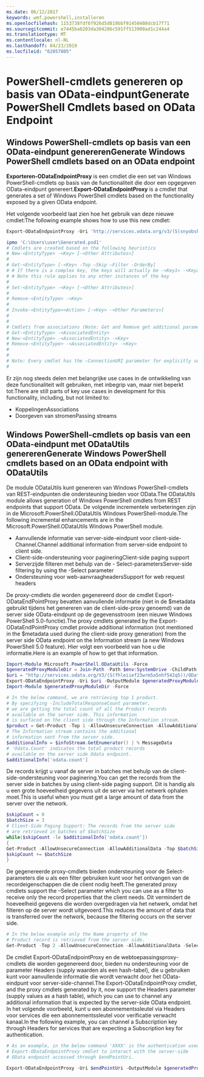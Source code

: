 ```yaml
---
ms.date: 06/12/2017
keywords: wmf,powershell,installeren
ms.openlocfilehash: 1153738fdf6f926d5d819bbf91450408dcb17f71
ms.sourcegitcommit: e7445ba8203da304286c591ff513900ad1c244a4
ms.translationtype: MT
ms.contentlocale: nl-NL
ms.lasthandoff: 04/23/2019
ms.locfileid: "62057805"
---
```

# <a name="generate-powershell-cmdlets-based-on-odata-endpoint"></a><span data-ttu-id="6081f-102">PowerShell-cmdlets genereren op basis van OData-eindpunt</span><span class="sxs-lookup"><span data-stu-id="6081f-102">Generate PowerShell Cmdlets based on OData Endpoint</span></span>

## <a name="generate-windows-powershell-cmdlets-based-on-an-odata-endpoint"></a><span data-ttu-id="6081f-103">Windows PowerShell-cmdlets op basis van een OData-eindpunt genereren</span><span class="sxs-lookup"><span data-stu-id="6081f-103">Generate Windows PowerShell cmdlets based on an OData endpoint</span></span>

<span data-ttu-id="6081f-104">**Exporteren-ODataEndpointProxy** is een cmdlet die een set van Windows PowerShell-cmdlets op basis van de functionaliteit die door een opgegeven OData-eindpunt genereert.</span><span class="sxs-lookup"><span data-stu-id="6081f-104">**Export-ODataEndpointProxy** is a cmdlet that generates a set of Windows PowerShell cmdlets based on the functionality exposed by a given OData endpoint.</span></span>

<span data-ttu-id="6081f-105">Het volgende voorbeeld laat zien hoe het gebruik van deze nieuwe cmdlet:</span><span class="sxs-lookup"><span data-stu-id="6081f-105">The following example shows how to use this new cmdlet:</span></span>

```powershell
Export-ODataEndpointProxy -Uri 'http://services.odata.org/v3/(S(snyobsk1hhutkb2yulwldgf1))/odata/odata.svc' -OutputModule C:\Users\user\Generated.psd1

ipmo 'C:\Users\user\Generated.psd1'
# Cmdlets are created based on the following heuristics
# New-<EntityType> -<Key> [-<Other Attributes>]
#
# Get-<EntityType> [-<Key> -Top –Skip –Filter -OrderBy]
# # If there is a complex key, the keys will actually be -<Key1> -<Key2>…
# # Note this rule applies to any other instances of the key
#
# Set-<EntityType> -<Key> [-<Other Attributes>]
#
# Remove-<EntityType> -<Key>
#
# Invoke-<EntityType><Action> [-<Key> -<Other Parameters>]
#
#
# Cmdlets from associations (Note: Get and Remove get additional parameter sets)
# Get-<EntityType> -<AssociatedEntity>
# New-<EntityType> -<AssociatedEntity> -<Key>
# Remove-<EntityType> -<AssociatedEntity> -<Key>
#
#
# Note: Every cmdlet has the –ConnectionURI parameter for explicitly setting the URI of the endpoint. This normally uses the same address that you gave the Export-ODataEndpointProxy cmdlet, but can be overridden in this fashion for the sake of similar endpoints.
#
```

<span data-ttu-id="6081f-106">Er zijn nog steeds delen met belangrijke use cases in de ontwikkeling van deze functionaliteit wilt gebruiken, met inbegrip van, maar niet beperkt tot:</span><span class="sxs-lookup"><span data-stu-id="6081f-106">There are still parts of key use cases in development for this functionality, including, but not limited to:</span></span>
-   <span data-ttu-id="6081f-107">Koppelingen</span><span class="sxs-lookup"><span data-stu-id="6081f-107">Associations</span></span>
-   <span data-ttu-id="6081f-108">Doorgeven van stromen</span><span class="sxs-lookup"><span data-stu-id="6081f-108">Passing streams</span></span>

## <a name="generate-windows-powershell-cmdlets-based-on-an-odata-endpoint-with-odatautils"></a><span data-ttu-id="6081f-109">Windows PowerShell-cmdlets op basis van een OData-eindpunt met ODataUtils genereren</span><span class="sxs-lookup"><span data-stu-id="6081f-109">Generate Windows PowerShell cmdlets based on an OData endpoint with ODataUtils</span></span>

<span data-ttu-id="6081f-110">De module ODataUtils kunt genereren van Windows PowerShell-cmdlets van REST-eindpunten die ondersteuning bieden voor OData.</span><span class="sxs-lookup"><span data-stu-id="6081f-110">The ODataUtils module allows generation of Windows PowerShell cmdlets from REST endpoints that support OData.</span></span> <span data-ttu-id="6081f-111">De volgende incrementele verbeteringen zijn in de Microsoft.PowerShell.ODataUtils Windows PowerShell-module.</span><span class="sxs-lookup"><span data-stu-id="6081f-111">The following incremental enhancements are in the Microsoft.PowerShell.ODataUtils Windows PowerShell module.</span></span>
-   <span data-ttu-id="6081f-112">Aanvullende informatie van server-side-eindpunt voor client-side-Channel.</span><span class="sxs-lookup"><span data-stu-id="6081f-112">Channel additional information from server-side endpoint to client side.</span></span>
-   <span data-ttu-id="6081f-113">Client-side-ondersteuning voor paginering</span><span class="sxs-lookup"><span data-stu-id="6081f-113">Client-side paging support</span></span>
-   <span data-ttu-id="6081f-114">Serverzijde filteren met behulp van de - Select-parameters</span><span class="sxs-lookup"><span data-stu-id="6081f-114">Server-side filtering by using the -Select parameter</span></span>
-   <span data-ttu-id="6081f-115">Ondersteuning voor web-aanvraagheaders</span><span class="sxs-lookup"><span data-stu-id="6081f-115">Support for web request headers</span></span>

<span data-ttu-id="6081f-116">De proxy-cmdlets die worden gegenereerd door de cmdlet Export-ODataEndPointProxy bevatten aanvullende informatie (niet in de $metadata gebruikt tijdens het genereren van de client-side-proxy genoemd) van de server side OData-eindpunt op de gegevensstroom (een nieuwe Windows PowerShell 5.0-functie).</span><span class="sxs-lookup"><span data-stu-id="6081f-116">The proxy cmdlets generated by the Export-ODataEndPointProxy cmdlet provide additional information (not mentioned in the $metadata used during the client-side proxy generation) from the server side OData endpoint on the Information stream (a new Windows PowerShell 5.0 feature).</span></span> <span data-ttu-id="6081f-117">Hier volgt een voorbeeld van hoe u die informatie.</span><span class="sxs-lookup"><span data-stu-id="6081f-117">Here is an example of how to get that information.</span></span>

```powershell
Import-Module Microsoft.PowerShell.ODataUtils -Force
$generatedProxyModuleDir = Join-Path -Path $env:SystemDrive -ChildPath 'ODataDemoProxy'
$uri = "http://services.odata.org/V3/(S(fhleiief23wrm5a5nhf542q5))/OData/OData.svc/"
Export-ODataEndpointProxy -Uri $uri -OutputModule $generatedProxyModuleDir -Force -AllowUnSecureConnection -Verbose -AllowClobber
Import-Module $generatedProxyModuleDir -Force

# In the below command, we are retrieving top 1 product.
# By specifying -IncludeTotalResponseCount parameter,
# we are getting the total count of all the Product records
# available on the server side. This information
# is surfaced on the client side through the Information stream.
$product = Get-Product -Top 1 -AllowUnsecureConnection -AllowAdditionalData -IncludeTotalResponseCount -InformationVariable infoStream
# The Information stream contains the additional
# information sent from the server side.
$additionalInfo = $infoStream.GetEnumerator() | % MessageData
# 'Odata.Count' indicates the total product records
# available on the server side Odata endpoint.
$additionalInfo['odata.count']
```

<span data-ttu-id="6081f-118">De records krijgt u vanaf de server in batches met behulp van de client-side-ondersteuning voor paginering.</span><span class="sxs-lookup"><span data-stu-id="6081f-118">You can get the records from the server side in batches by using client-side paging support.</span></span> <span data-ttu-id="6081f-119">Dit is handig als u een grote hoeveelheid gegevens uit de server via het netwerk ophalen moet.</span><span class="sxs-lookup"><span data-stu-id="6081f-119">This is useful when you must get a large amount of data from the server over the network.</span></span>

```powershell
$skipCount = 0
$batchSize = 3
# Client-Side Paging Support: The records from the server side
# are retrieved in batches of $batchSize
while($skipCount -le $additionalInfo['odata.count'])
{
Get-Product -AllowUnsecureConnection -AllowAdditionalData -Top $batchSize -Skip $skipCount
$skipCount += $batchSize
}
```

<span data-ttu-id="6081f-120">De gegenereerde proxy-cmdlets bieden ondersteuning voor de Select-parameters die u als een filter gebruiken kunt voor het ontvangen van de recordeigenschappen die de client nodig heeft.</span><span class="sxs-lookup"><span data-stu-id="6081f-120">The generated proxy cmdlets support the –Select parameter which you can use as a filter to receive only the record properties that the client needs.</span></span> <span data-ttu-id="6081f-121">Dit vermindert de hoeveelheid gegevens die worden overgedragen via het netwerk, omdat het filteren op de server wordt uitgevoerd.</span><span class="sxs-lookup"><span data-stu-id="6081f-121">This reduces the amount of data that is transferred over the network, because the filtering occurs on the server side.</span></span>

```powershell
# In the below example only the Name property of the
# Product record is retrieved from the server side.
Get-Product -Top 2 -AllowUnsecureConnection -AllowAdditionalData -Select Name
```

<span data-ttu-id="6081f-122">De cmdlet Export-ODataEndpointProxy en de webtoepassingsproxy-cmdlets die worden gegenereerd door, bieden nu ondersteuning voor de parameter Headers (supply waarden als een hash-tabel), die u gebruiken kunt voor aanvullende informatie die wordt verwacht door het OData-eindpunt voor server-side-channel.</span><span class="sxs-lookup"><span data-stu-id="6081f-122">The Export-ODataEndpointProxy cmdlet, and the proxy cmdlets generated by it, now support the Headers parameter (supply values as a hash table), which you can use to channel any additional information that is expected by the server-side OData endpoint.</span></span> <span data-ttu-id="6081f-123">In het volgende voorbeeld, kunt u een abonnementssleutel via Headers voor services die een abonnementssleutel voor verificatie verwacht kanaal.</span><span class="sxs-lookup"><span data-stu-id="6081f-123">In the following example, you can channel a Subscription key through Headers for services that are expecting a Subscription key for authentication.</span></span>

```powershell
# As an example, in the below command 'XXXX' is the authentication used by the
# Export-ODataEndpointProxy cmdlet to interact with the server-side
# OData endpoint accessed through $endPointUri.

Export-ODataEndpointProxy -Uri $endPointUri -OutputModule $generatedProxyModuleDir -Force -AllowUnSecureConnection -Verbose -Headers @{'subscription-key'='XXXX'}
```
